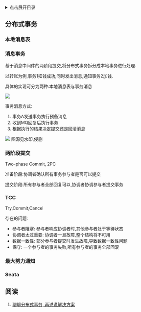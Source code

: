 <details>
<summary>点击展开目录</summary>
<!-- TOC -->

- [分布式事务](#分布式事务)
    - [本地消息表](#本地消息表)
    - [消息事务](#消息事务)
    - [两阶段提交](#两阶段提交)
    - [TCC](#tcc)
    - [最大努力通知](#最大努力通知)
    - [Seata](#seata)
- [阅读](#阅读)

<!-- /TOC -->
</details>


## 分布式事务


### 本地消息表




### 消息事务

基于消息中间件的两阶段提交,将分布式事务拆分成本地事务进行处理.

以转账为例,事务1扣钱成功,同时发出消息,通知事务2加钱.

具体的实现可分为两种:本地消息表与事务消息

![](https://gitee.com/LuVx/img/raw/master/xa_mq.png)

事务消息方式:
1. 事务A发送事务执行预备消息
2. 收到MQ回复后执行事务
3. 根据执行的结果决定提交还是回滚消息

![](https://gitee.com/LuVx/img/raw/master/xa_mq1.png)
图源见水印,侵删

### 两阶段提交

Two-phase Commit, 2PC

准备阶段:协调者确认所有事务参与者是否可以提交

提交阶段:所有参与者全部回复可以,协调者协调参与者提交事务

### TCC

Try,Commit,Cancel



存在的问题:

* 参与者阻塞: 参与者响应协调者时,其他参与者处于等待状态
* 协调者太过重要: 协调者一旦故障,整个结构将不可用
* 数据一致性: 部分参与者提交时发生故障,导致数据一致性问题
* 保守: 一个参与者的事务失败,所有参与者的事务全部回滚

### 最大努力通知



### Seata




## 阅读

1. [聊聊分布式事务, 再说说解决方案](https://www.cnblogs.com/savorboard/p/distributed-system-transaction-consistency.html)
